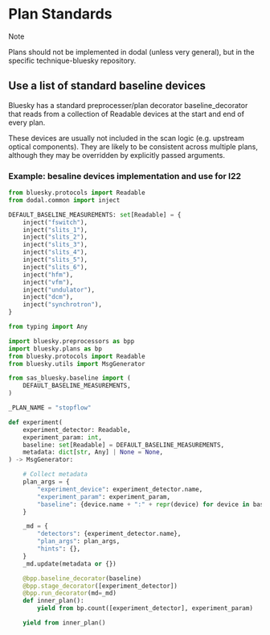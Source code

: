 # Plan Standards

> [!NOTE]
> Plans should not be implemented in dodal (unless very general), but in the specific technique-bluesky repository.

## Use a list of standard baseline devices


Bluesky has a standard preprocesser/plan decorator baseline_decorator that reads from a collection of Readable devices at the start and end of every plan.

These devices are usually not included in the scan logic (e.g. upstream optical components). They are likely to be consistent across multiple plans, although they may be overridden by explicitly passed arguments.


### Example: besaline devices implementation and use for I22



```python
from bluesky.protocols import Readable
from dodal.common import inject

DEFAULT_BASELINE_MEASUREMENTS: set[Readable] = {
    inject("fswitch"),
    inject("slits_1"),
    inject("slits_2"),
    inject("slits_3"),
    inject("slits_4"),
    inject("slits_5"),
    inject("slits_6"),
    inject("hfm"),
    inject("vfm"),
    inject("undulator"),
    inject("dcm"),
    inject("synchrotron"),
}
```

```python
from typing import Any

import bluesky.preprocessors as bpp
import bluesky.plans as bp
from bluesky.protocols import Readable
from bluesky.utils import MsgGenerator

from sas_bluesky.baseline import (
    DEFAULT_BASELINE_MEASUREMENTS,
)

_PLAN_NAME = "stopflow"

def experiment(
    experiment_detector: Readable,
    experiment_param: int,
    baseline: set[Readable] = DEFAULT_BASELINE_MEASUREMENTS,
    metadata: dict[str, Any] | None = None,
) -> MsgGenerator:

    # Collect metadata
    plan_args = {
        "experiment_device": experiment_detector.name,
        "experiment_param": experiment_param,
        "baseline": {device.name + ":" + repr(device) for device in baseline},
    }

    _md = {
        "detectors": {experiment_detector.name},
        "plan_args": plan_args,
        "hints": {},
    }
    _md.update(metadata or {})

    @bpp.baseline_decorator(baseline)
    @bpp.stage_decorator([experiment_detector])
    @bpp.run_decorator(md=_md)
    def inner_plan():
        yield from bp.count([experiment_detector], experiment_param)

    yield from inner_plan()
```
